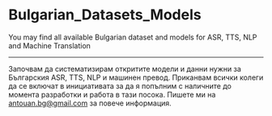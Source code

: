 # Bulgarian_Datasets_Models
You may find all available Bulgarian dataset and models for ASR, TTS, NLP and Machine Translation
__________________________
Започвам да систематизирам откритите модели и данни нужни за Българския ASR, TTS, NLP и машинен превод. 
Приканвам всички колеги да се включат в инициативата за да я попълним с наличните до момента разработки и работа в тази посока. 
Пишете ми на antouan.bg@gmail.com за повече информация.
